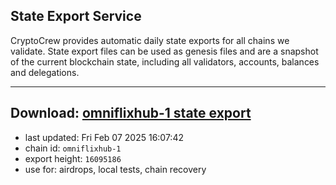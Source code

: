 ## State Export Service
CryptoCrew provides automatic daily state exports for all chains we validate. State export files can be used as genesis files and are a snapshot of the current blockchain state, including all validators, accounts, balances and delegations.

---
**Download: [omniflixhub-1 state export](https://dl-eu2.ccvalidators.com/SERVICE/omniflixhub/omniflixhub-1_export_16095186.json)**
---

- last updated: Fri Feb 07 2025 16:07:42
- chain id: `omniflixhub-1`
- export height: `16095186`
- use for: airdrops, local tests, chain recovery
